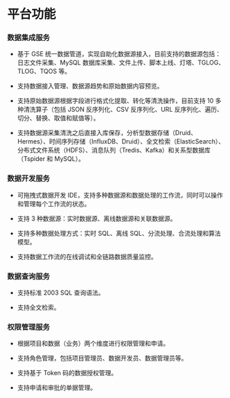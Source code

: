 # 平台功能

### 数据集成服务

- 基于 GSE 统一数据管道，实现自助化数据源接入，目前支持的数据源包括：日志文件采集、MySQL 数据库采集、文件上传、脚本上线、灯塔、TGLOG、TLOG、TQOS 等。

- 支持数据接入管理、数据源趋势和原始数据内容预览。

- 支持原始数据源根据字段进行格式化提取、转化等清洗操作，目前支持 10 多种清洗算子（包括 JSON 反序列化、CSV 反序列化、URL 反序列化、遍历、切分、替换、取值和赋值等）。

- 支持数据源采集清洗之后直接入库保存，分析型数据存储（Druid、Hermes）、时间序列存储（InfluxDB、Druid）、全文检索（ElasticSearch）、分布式文件系统（HDFS）、消息队列（Tredis、Kafka）和关系型数据库（Tspider 和 MySQL）。

### 数据开发服务

- 可拖拽式数据开发 IDE，支持多种数据源和数据处理的工作流，同时可以操作和管理每个工作流的状态。

- 支持 3 种数据源：实时数据源、离线数据源和关联数据源。

- 支持多种数据处理方式：实时 SQL、离线 SQL、分流处理、合流处理和算法模型。

- 支持数据工作流的在线调试和全链路数据质量监控。

### 数据查询服务

- 支持标准 2003 SQL 查询语法。

- 支持全文检索。

### 权限管理服务

- 根据项目和数据（业务）两个维度进行权限管理和申请。

- 支持角色管理，包括项目管理员、数据开发员、数据管理员等。

- 支持基于 Token 码的数据授权管理。

- 支持申请和审批的单据管理。


